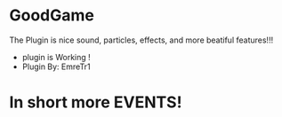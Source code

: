 # GoodGame
The Plugin is nice sound, particles, effects, and more beatiful features!!!
- plugin is Working !
- Plugin By: EmreTr1

# In short more EVENTS!

